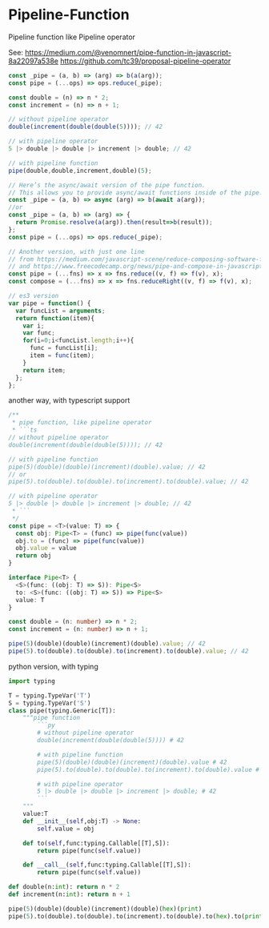 # Pipeline-Function
Pipeline function like Pipeline operator

See: https://medium.com/@venomnert/pipe-function-in-javascript-8a22097a538e
https://github.com/tc39/proposal-pipeline-operator

```javascript
const _pipe = (a, b) => (arg) => b(a(arg));
const pipe = (...ops) => ops.reduce(_pipe);

const double = (n) => n * 2;
const increment = (n) => n + 1;

// without pipeline operator
double(increment(double(double(5)))); // 42

// with pipeline operator
5 |> double |> double |> increment |> double; // 42

// with pipeline function
pipe(double,double,increment,double)(5);
```

```javascript
// Here’s the async/await version of the pipe function.
// This allows you to provide async/await functions inside of the pipe.
const _pipe = (a, b) => async (arg) => b(await a(arg));
//or
const _pipe = (a, b) => (arg) => {
  return Promise.resolve(a(arg)).then(result=>b(result));
};
const pipe = (...ops) => ops.reduce(_pipe);
```

```javascript
// Another version, with just one line
// from https://medium.com/javascript-scene/reduce-composing-software-fe22f0c39a1d
// and https://www.freecodecamp.org/news/pipe-and-compose-in-javascript-5b04004ac937/
const pipe = (...fns) => x => fns.reduce((v, f) => f(v), x);
const compose = (...fns) => x => fns.reduceRight((v, f) => f(v), x);
```
```javascript
// es3 version
var pipe = function() {
  var funcList = arguments;
  return function(item){
    var i;
    var func;
    for(i=0;i<funcList.length;i++){
      func = funcList[i];
      item = func(item);
    }
    return item;
  };
};
```
another way, with typescript support
```typescript
/**
 * pipe function, like pipeline operator
 * ```ts
// without pipeline operator
double(increment(double(double(5)))); // 42

// with pipeline function
pipe(5)(double)(double)(increment)(double).value; // 42
// or
pipe(5).to(double).to(double).to(increment).to(double).value; // 42

// with pipeline operator
5 |> double |> double |> increment |> double; // 42
 * ```
 */
const pipe = <T>(value: T) => {
  const obj: Pipe<T> = (func) => pipe(func(value))
  obj.to = (func) => pipe(func(value))
  obj.value = value
  return obj
}

interface Pipe<T> {
  <S>(func: ((obj: T) => S)): Pipe<S>
  to: <S>(func: ((obj: T) => S)) => Pipe<S>
  value: T
}

const double = (n: number) => n * 2;
const increment = (n: number) => n + 1;

pipe(5)(double)(double)(increment)(double).value; // 42
pipe(5).to(double).to(double).to(increment).to(double).value; // 42
```

python version, with typing
```python
import typing

T = typing.TypeVar('T')
S = typing.TypeVar('S')
class pipe(typing.Generic[T]):
    """pipe function
        ```py
        # without pipeline operator
        double(increment(double(double(5)))) # 42

        # with pipeline function
        pipe(5)(double)(double)(increment)(double).value # 42
        pipe(5).to(double).to(double).to(increment).to(double).value # 42

        # with pipeline operator
        5 |> double |> double |> increment |> double; # 42
        ```
    """
    value:T
    def __init__(self,obj:T) -> None:
        self.value = obj

    def to(self,func:typing.Callable[[T],S]):
        return pipe(func(self.value))

    def __call__(self,func:typing.Callable[[T],S]):
        return pipe(func(self.value))

def double(n:int): return n * 2
def increment(n:int): return n + 1

pipe(5)(double)(double)(increment)(double)(hex)(print)
pipe(5).to(double).to(double).to(increment).to(double).to(hex).to(print)
```
